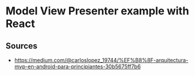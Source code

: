 # Model View Presenter example with React 


## Sources
- https://medium.com/@carloslopez_19744/%EF%B8%8F-arquitectura-mvp-en-android-para-principiantes-30b5675ff7b6
